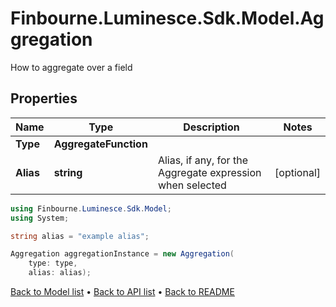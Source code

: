 # Finbourne.Luminesce.Sdk.Model.Aggregation
How to aggregate over a field

## Properties

Name | Type | Description | Notes
------------ | ------------- | ------------- | -------------
**Type** | **AggregateFunction** |  | 
**Alias** | **string** | Alias, if any, for the Aggregate expression when selected | [optional] 

```csharp
using Finbourne.Luminesce.Sdk.Model;
using System;

string alias = "example alias";

Aggregation aggregationInstance = new Aggregation(
    type: type,
    alias: alias);
```

[Back to Model list](../README.md#documentation-for-models) &#8226; [Back to API list](../README.md#documentation-for-api-endpoints) &#8226; [Back to README](../README.md)
